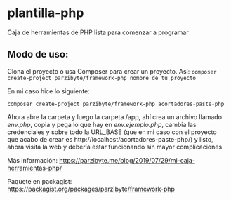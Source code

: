 # plantilla-php
 Caja de herramientas de PHP lista para comenzar a programar


## Modo de uso:

Clona el proyecto o usa Composer para crear un proyecto. Así:
`composer create-project parzibyte/framework-php nombre_de_tu_proyecto`


En mi caso hice lo siguiente:

`composer create-project parzibyte/framework-php acortadores-paste-php`


Ahora abre la carpeta y luego la carpeta /app, ahí crea un archivo llamado *env.php*, copia y pega lo que hay en *env.ejemplo.php*, cambia las credenciales y sobre todo la URL_BASE (que en mi caso con el proyecto que acabo de crear es http://localhost/acortadores-paste-php/) y listo, ahora visita la web y debería estar funcionando sin mayor complicaciones

Más información:
https://parzibyte.me/blog/2019/07/29/mi-caja-herramientas-php/

Paquete en packagist: https://packagist.org/packages/parzibyte/framework-php
